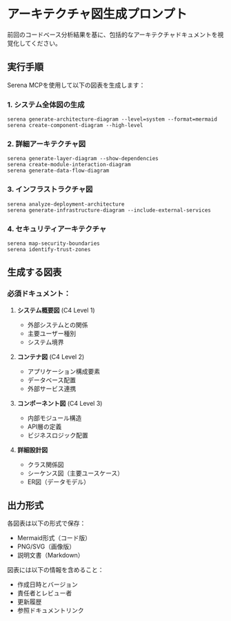 # アーキテクチャ図生成プロンプト

前回のコードベース分析結果を基に、包括的なアーキテクチャドキュメントを視覚化してください。

## 実行手順
Serena MCPを使用して以下の図表を生成します：

### 1. システム全体図の生成
```
serena generate-architecture-diagram --level=system --format=mermaid
serena create-component-diagram --high-level
```

### 2. 詳細アーキテクチャ図
```
serena generate-layer-diagram --show-dependencies
serena create-module-interaction-diagram
serena generate-data-flow-diagram
```

### 3. インフラストラクチャ図
```
serena analyze-deployment-architecture
serena generate-infrastructure-diagram --include-external-services
```

### 4. セキュリティアーキテクチャ
```
serena map-security-boundaries
serena identify-trust-zones
```

## 生成する図表

### 必須ドキュメント：
1. **システム概要図** (C4 Level 1)
   - 外部システムとの関係
   - 主要ユーザー種別
   - システム境界

2. **コンテナ図** (C4 Level 2)
   - アプリケーション構成要素
   - データベース配置
   - 外部サービス連携

3. **コンポーネント図** (C4 Level 3)
   - 内部モジュール構造
   - API層の定義
   - ビジネスロジック配置

4. **詳細設計図**
   - クラス関係図
   - シーケンス図（主要ユースケース）
   - ER図（データモデル）

## 出力形式
各図表は以下の形式で保存：
- Mermaid形式（コード版）
- PNG/SVG（画像版）
- 説明文書（Markdown）

図表には以下の情報を含めること：
- 作成日時とバージョン
- 責任者とレビュー者
- 更新履歴
- 参照ドキュメントリンク
